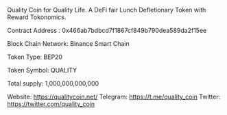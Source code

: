 Quality Coin for Quality Life.
A DeFi fair Lunch Defletionary Token with Reward Tokonomics.

Contract Address : 0x466ab7bdbcd7f1867cf849b790dea589da2f15ee

Block Chain Network:	Binance Smart Chain

Token Type:	BEP20

Token Symbol: QUALITY

Total supply: 1,000,000,000,000


Website: https://qualitycoin.net/
Telegram: https://t.me/quality_coin
Twitter: https://twitter.com/quality_coin
